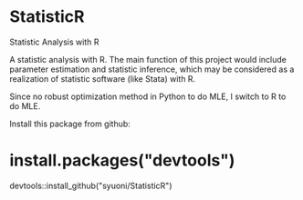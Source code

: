 # StatisticR
Statistic Analysis with R

A statistic analysis with R. The main function of this project would include parameter estimation and statistic inference, which may be considered as a realization of statistic software (like Stata) with R.

Since no robust optimization method in Python to do MLE, I switch to R to do MLE.

Install this package from github:
# install.packages("devtools")
devtools::install_github("syuoni/StatisticR")
